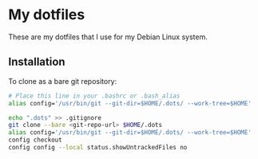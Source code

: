 # My dotfiles
These are my dotfiles that I use for my Debian Linux system.
## Installation
To clone as a bare git repository:
``` bash
# Place this line in your .bashrc or .bash_alias
alias config='/usr/bin/git --git-dir=$HOME/.dots/ --work-tree=$HOME'

echo ".dots" >> .gitignore
git clone --bare <git-repo-url> $HOME/.dots
alias config='/usr/bin/git --git-dir=$HOME/.dots/ --work-tree=$HOME'
config checkout
config config --local status.showUntrackedFiles no
```

